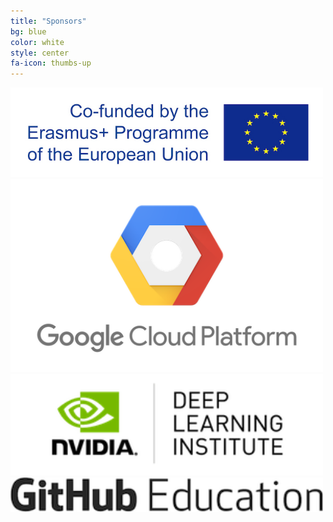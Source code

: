 ```yaml
---
title: "Sponsors"
bg: blue
color: white
style: center
fa-icon: thumbs-up
---
```


<a href="https://ec.europa.eu/programmes/erasmus-plus/node_en"><img src="img/logos/erasmus700x200.jpg" alt="Erasmus" style="width: 500px;"/></a>
<br>
<a href="https://cloud.google.com/edu/"><img src="img/logos/googlecloud486x300.png" alt="GC" style="width: 500px;"/></a>
<br>
<a href="https://www.nvidia.com/en-us/deep-learning-ai/education/"><img src="img/logos/nvidiadli-300x98.png" alt="Nvidia" style="width: 500px;"/></a>
<br>
<a href="https://education.github.com/"><img src="img/logos/github-300.png" alt="GitHub Education" style="width: 500px;"/></a>

